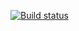 [![Build status](https://ci.appveyor.com/api/projects/status/jmk7yslxx9pop2v7?svg=true)](https://ci.appveyor.com/project/melamorymory/test-mode)
